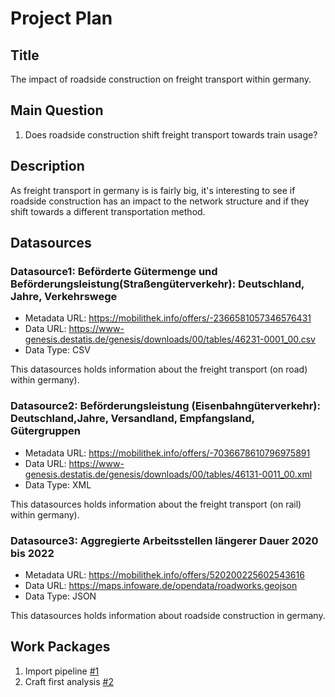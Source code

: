 # Project Plan

## Title
The impact of roadside construction on freight transport within germany.

## Main Question

1. Does roadside construction shift freight transport towards train usage?


## Description

As freight transport in germany is is fairly big, it's interesting to see if roadside construction has an impact to the network structure and if they shift towards a different transportation method.

## Datasources

### Datasource1: Beförderte Gütermenge und Beförderungsleistung(Straßengüterverkehr): Deutschland, Jahre, Verkehrswege
* Metadata URL: https://mobilithek.info/offers/-2366581057346576431
* Data URL: https://www-genesis.destatis.de/genesis/downloads/00/tables/46231-0001_00.csv
* Data Type: CSV

This datasources holds information about the freight transport (on road) within germany).

### Datasource2: Beförderungsleistung (Eisenbahngüterverkehr): Deutschland,Jahre, Versandland, Empfangsland, Gütergruppen
* Metadata URL: https://mobilithek.info/offers/-7036678610796975891
* Data URL: https://www-genesis.destatis.de/genesis/downloads/00/tables/46131-0011_00.xml
* Data Type: XML

This datasources holds information about the freight transport (on rail) within germany).

### Datasource3: Aggregierte Arbeitsstellen längerer Dauer 2020 bis 2022
* Metadata URL: https://mobilithek.info/offers/520200225602543616
* Data URL: https://maps.infoware.de/opendata/roadworks.geojson
* Data Type: JSON

This datasources holds information about roadside construction in germany.


## Work Packages

<!-- List of work packages ordered sequentially, each pointing to an issue with more details. -->

1. Import pipeline [#1][i1]
2. Craft first analysis [#2][i2]

[i1]: https://github.com/users/JMiltner97/projects/1/views/1?layout=board&pane=issue&itemId=44027388
[i2]: https://github.com/users/JMiltner97/projects/1/views/1?layout=board&pane=issue&itemId=44028477
